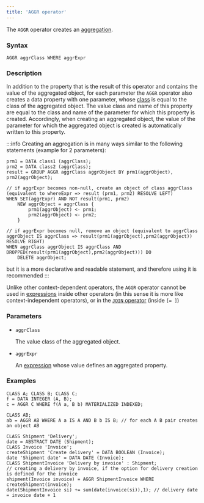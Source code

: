 ```yaml
---
title: 'AGGR operator'
---
```


The `AGGR` operator creates an [aggregation](Aggregations.md).

### Syntax  

    AGGR aggrClass WHERE aggrExpr

### Description

In addition to the property that is the result of this operator and contains the value of the aggregated object, for each parameter the `AGGR` operator also creates a data property with one parameter, whose [class](User_classes.md) is equal to the class of the aggregated object. The value class and name of this property are equal to the class and name of the parameter for which this property is created. Accordingly, when creating an aggregated object, the value of the parameter for which the aggregated object is created is automatically written to this property.

:::info
Creating an aggregation is in many ways similar to the following statements (example for 2 parameters):

    prm1 = DATA class1 (aggrClass);
    prm2 = DATA class2 (aggrClass);
    result = GROUP AGGR aggrClass aggrObject BY prm1(aggrObject), prm2(aggrObject);

    // if aggrExpr becomes non-null, create an object of class aggrClass (equivalent to whereExpr => result (prm1, prm2) RESOLVE LEFT)
    WHEN SET(aggrExpr) AND NOT result(prm1, prm2)
        NEW aggrObject = aggrClass {
            prm1(aggrObject) <- prm1;
            prm2(aggrObject) <- prm2;
        }

    // if aggrExpr becomes null, remove an object (equivalent to aggrClass aggrObject IS aggrClass => result(prm1(aggrObject),prm2(aggrObject)) RESOLVE RIGHT)
    WHEN aggrClass aggrObject IS aggrClass AND DROPPED(result(prm1(aggrObject),prm2(aggrObject))) DO
        DELETE aggrObject;

but it is a more declarative and readable statement, and therefore using it is recommended
:::

Unlike other context-dependent operators, the `AGGR` operator cannot be used in [expressions](Expression.md) inside other operators (in this sense it is more like context-independent operators), or in the [`JOIN` operator](JOIN_operator.md) (inside `[= ]`)

### Parameters

- `aggrClass`

    The value class of the aggregated object.

- `aggrExpr`

    An [expression](Expression.md) whose value defines an aggregated property.

### Examples

```lsf
CLASS A; CLASS B; CLASS C;
f = DATA INTEGER (A, B);
c = AGGR C WHERE f(A a, B b) MATERIALIZED INDEXED;

CLASS AB;
ab = AGGR AB WHERE A a IS A AND B b IS B; // for each A B pair creates an object AB

CLASS Shipment 'Delivery';
date = ABSTRACT DATE (Shipment);
CLASS Invoice 'Invoice';
createShipment 'Create delivery' = DATA BOOLEAN (Invoice);
date 'Shipment date' = DATA DATE (Invoice);
CLASS ShipmentInvoice 'Delivery by invoice' : Shipment;
// creating a delivery by invoice, if the option for delivery creation is defined for the invoice
shipment(Invoice invoice) = AGGR ShipmentInvoice WHERE createShipment(invoice); 
date(ShipmentInvoice si) += sum(date(invoice(si)),1); // delivery date = invoice date + 1
```
